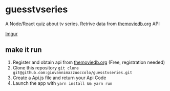 # guesstvseries
A Node/React quiz about tv series. Retrive data from [themoviedb.org](https://www.themoviedb.org/) API

[Imgur](https://i.imgur.com/nH9neXN.png)

## make it run
1. Register and obtain api from [themoviedb.org](https://www.themoviedb.org/) (Free, registration needed)
2. Clone this repository `git clone git@github.com:giovannimazzuoccolo/guesstvseries.git`
3. Create a Api.js file and return your Api Code
4. Launch the app with `yarn install && yarn run`